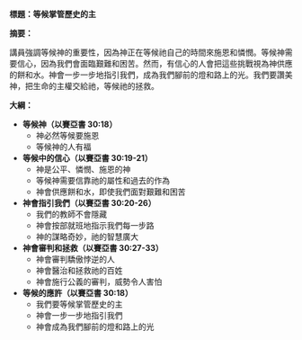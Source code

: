 **標題：等候掌管歷史的主**

**摘要：**

講員強調等候神的重要性，因為神正在等候祂自己的時間來施恩和憐憫。等候神需要信心，因為我們會面臨艱難和困苦。然而，有信心的人會把這些挑戰視為神供應的餅和水。神會一步一步地指引我們，成為我們腳前的燈和路上的光。我們要讚美神，把生命的主權交給祂，等候祂的拯救。

**大綱：**

* **等候神（以賽亞書 30:18）**
    * 神必然等候要施恩
    * 等候神的人有福
* **等候中的信心（以賽亞書 30:19-21）**
    * 神是公平、憐憫、施恩的神
    * 等候神需要信靠祂的屬性和過去的作為
    * 神會供應餅和水，即使我們面對艱難和困苦
* **神會指引我們（以賽亞書 30:20-26）**
    * 我們的教師不會隱藏
    * 神會按部就班地指示我們每一步路
    * 神的謀略奇妙，祂的智慧廣大
* **神會審判和拯救（以賽亞書 30:27-33）**
    * 神會審判驕傲悖逆的人
    * 神會醫治和拯救祂的百姓
    * 神會施行公義的審判，威勢令人害怕
* **等候的應許（以賽亞書 30:18）**
    * 我們要等候掌管歷史的主
    * 神會一步一步地指引我們
    * 神會成為我們腳前的燈和路上的光